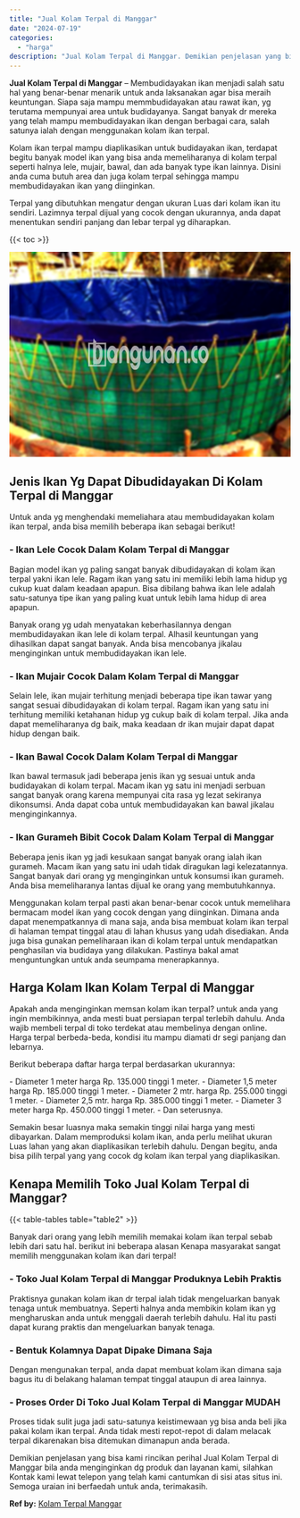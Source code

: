 ```yaml
---
title: "Jual Kolam Terpal di Manggar"
date: "2024-07-19"
categories: 
  - "harga"
description: "Jual Kolam Terpal di Manggar. Demikian penjelasan yang bisa kami rincikan perihal Jual Kolam Terpal di Manggar bila anda menginginkan dg produk dan layanan k..."
---
```


**Jual Kolam Terpal di Manggar** – Membudidayakan ikan menjadi salah satu hal yang benar-benar menarik untuk anda laksanakan agar bisa meraih keuntungan. Siapa saja mampu memmbudidayakan atau rawat ikan, yg terutama mempunyai area untuk budidayanya. Sangat banyak dr mereka yang telah mampu membudidayakan ikan dengan berbagai cara, salah satunya ialah dengan menggunakan kolam ikan terpal.

Kolam ikan terpal mampu diaplikasikan untuk budidayakan ikan, terdapat begitu banyak model ikan yang bisa anda memeliharanya di kolam terpal seperti halnya lele, mujair, bawal, dan ada banyak type ikan lainnya. Disini anda cuma butuh area dan juga kolam terpal sehingga mampu membudidayakan ikan yang diinginkan.

Terpal yang dibutuhkan mengatur dengan ukuran Luas dari kolam ikan itu sendiri. Lazimnya terpal dijual yang cocok dengan ukurannya, anda dapat menentukan sendiri panjang dan lebar terpal yg diharapkan.

{{< toc >}}

![Jual Kolam Terpal di Manggar](/images/jual-kolam-terpal-58.png)

## Jenis Ikan Yg Dapat Dibudidayakan Di Kolam Terpal di Manggar

Untuk anda yg menghendaki memeliahara atau membudidayakan kolam ikan terpal, anda bisa memilih beberapa ikan sebagai berikut!

### \- Ikan Lele Cocok Dalam Kolam Terpal di Manggar

Bagian model ikan yg paling sangat banyak dibudidayakan di kolam ikan terpal yakni ikan lele. Ragam ikan yang satu ini memiliki lebih lama hidup yg cukup kuat dalam keadaan apapun. Bisa dibilang bahwa ikan lele adalah satu-satunya tipe ikan yang paling kuat untuk lebih lama hidup di area apapun.

Banyak orang yg udah menyatakan keberhasilannya dengan membudidayakan ikan lele di kolam terpal. Alhasil keuntungan yang dihasilkan dapat sangat banyak. Anda bisa mencobanya jikalau menginginkan untuk membudidayakan ikan lele.

### \- Ikan Mujair Cocok Dalam Kolam Terpal di Manggar

Selain lele, ikan mujair terhitung menjadi beberapa tipe ikan tawar yang sangat sesuai dibudidayakan di kolam terpal. Ragam ikan yang satu ini terhitung memiliki ketahanan hidup yg cukup baik di kolam terpal. Jika anda dapat memeliharanya dg baik, maka keadaan dr ikan mujair dapat dapat hidup dengan baik.

### \- Ikan Bawal Cocok Dalam Kolam Terpal di Manggar

Ikan bawal termasuk jadi beberapa jenis ikan yg sesuai untuk anda budidayakan di kolam terpal. Macam ikan yg satu ini menjadi serbuan sangat banyak orang karena mempunyai cita rasa yg lezat sekiranya dikonsumsi. Anda dapat coba untuk membudidayakan kan bawal jikalau menginginkannya.

### \- Ikan Gurameh Bibit Cocok Dalam Kolam Terpal di Manggar

Beberapa jenis ikan yg jadi kesukaan sangat banyak orang ialah ikan gurameh. Macam ikan yang satu ini udah tidak diragukan lagi kelezatannya. Sangat banyak dari orang yg menginginkan untuk konsumsi ikan gurameh. Anda bisa memeliharanya lantas dijual ke orang yang membutuhkannya.

Menggunakan kolam terpal pasti akan benar-benar cocok untuk memelihara bermacam model ikan yang cocok dengan yang diinginkan. Dimana anda dapat menempatkannya di mana saja, anda bisa membuat kolam ikan terpal di halaman tempat tinggal atau di lahan khusus yang udah disediakan. Anda juga bisa gunakan pemeliharaan ikan di kolam terpal untuk mendapatkan penghasilan via budidaya yang dilakukan. Pastinya bakal amat menguntungkan untuk anda seumpama menerapkannya.

## Harga Kolam Ikan Kolam Terpal di Manggar

Apakah anda menginginkan memsan kolam ikan terpal? untuk anda yang ingin membikinnya, anda mesti buat persiapan terpal terlebih dahulu. Anda wajib membeli terpal di toko terdekat atau membelinya dengan online. Harga terpal berbeda-beda, kondisi itu mampu diamati dr segi panjang dan lebarnya.

Berikut beberapa daftar harga terpal berdasarkan ukurannya:

\- Diameter 1 meter harga Rp. 135.000 tinggi 1 meter. - Diameter 1,5 meter harga Rp. 185.000 tinggi 1 meter. - Diameter 2 mtr. harga Rp. 255.000 tinggi 1 meter. - Diameter 2,5 mtr. harga Rp. 385.000 tinggi 1 meter. - Diameter 3 meter harga Rp. 450.000 tinggi 1 meter. - Dan seterusnya.

Semakin besar luasnya maka semakin tinggi nilai harga yang mesti dibayarkan. Dalam memproduksi kolam ikan, anda perlu melihat ukuran Luas lahan yang akan diaplikasikan terlebih dahulu. Dengan begitu, anda bisa pilih terpal yang yang cocok dg kolam ikan terpal yang diaplikasikan.

## Kenapa Memilih Toko Jual Kolam Terpal di Manggar?

{{< table-tables table="table2" >}}

Banyak dari orang yang lebih memilih memakai kolam ikan terpal sebab lebih dari satu hal. berikut ini beberapa alasan Kenapa masyarakat sangat memilih menggunakan kolam ikan dari terpal!

### \- Toko Jual Kolam Terpal di Manggar Produknya Lebih Praktis

Praktisnya gunakan kolam ikan dr terpal ialah tidak mengeluarkan banyak tenaga untuk membuatnya. Seperti halnya anda membikin kolam ikan yg mengharuskan anda untuk menggali daerah terlebih dahulu. Hal itu pasti dapat kurang praktis dan mengeluarkan banyak tenaga.

### \- Bentuk Kolamnya Dapat Dipake Dimana Saja

Dengan mengunakan terpal, anda dapat membuat kolam ikan dimana saja bagus itu di belakang halaman tempat tinggal ataupun di area lainnya.

### \- Proses Order Di Toko Jual Kolam Terpal di Manggar MUDAH

Proses tidak sulit juga jadi satu-satunya keistimewaan yg bisa anda beli jika pakai kolam ikan terpal. Anda tidak mesti repot-repot di dalam melacak terpal dikarenakan bisa ditemukan dimanapun anda berada.

Demikian penjelasan yang bisa kami rincikan perihal Jual Kolam Terpal di Manggar bila anda menginginkan dg produk dan layanan kami, silahkan Kontak kami lewat telepon yang telah kami cantumkan di sisi atas situs ini. Semoga uraian ini berfaedah untuk anda, terimakasih.

**Ref by:** [Kolam Terpal Manggar](https://id.wikipedia.org/wiki/Kolam)
